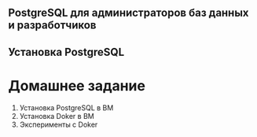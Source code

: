 ## PostgreSQL для администраторов баз данных и разработчиков ##
## Установка PostgreSQL ##
# Домашнее задание #
1. Установка PostgreSQL в ВМ
2. Установка Doker в ВМ
3. Эксперименты с Doker
